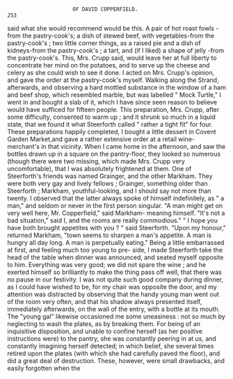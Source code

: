                         OF DAVID COPPERFIELD.                           253
said what she would recommend would be this. A pair of hot roast fowls
-from the pastry-cook's; a dish of stewed beef, with vegetables-from
the pastry-cook's ; two little corner things, as a raised pie and a dish of
kidneys-from the pastry-cook's ; a tart, and (if I liked) a shape of jelly
-from the pastry-cook's. This, Mrs. Crupp said, would leave her at full
liberty to concentrate her mind on the potatoes, and to serve up the cheese
and celery as she could wish to see it done.
    I acted on Mrs. Crupp's opinion, and gave the order at the pastry-cook's
myself. Walking along the Strand, afterwards, and observing a hard
mottled substance in the window of a ham and beef shop, which resembled
marble, but was labelled " Mock Turtle," I went in and bought a slab of
it, which I have since seen reason to believe would have sufficed for fifteen
people. This preparation, Mrs. Crupp, after some difficulty, consented to
warm up ; and it shrunk so much in a liquid state, that we found it what
Steerforth called " rather a tight fit" for four.
    These preparations happily completed, I bought a little dessert in Covent
Garden Market,and gave a rather extensive order at a retail wine-merchant's
in that vicinity. When I came home in the afternoon, and saw the bottles
drawn up in a square on the pantry-floor, they looked so numerous (though
there were two missing, which made Mrs. Crupp very uncomfortable), that
I was absolutely frightened at them.
    One of Steerforth's friends was named Grainger, and the other Markham.
They were both very gay and lively fellows ; Grainger, something older
than Steerforth ; Markham, youthful-looking, and I should say not more
than twenty. I observed that the latter always spoke of himself indefinitely,
as " a man," and seldom or never in the first person singular.
    "A man might get on very well here, Mr. Copperfield," said Markham-
meaning himself.
    "It's not a bad situation," said I, and the rooms are really
commodious."
    " I hope you have both brought appetites with you ? " said Steerforth.
    "Upon my honour," returned Markham, "town seems to sharpen a
man's appetite. A man is hungry all day long. A man is perpetually
eating."
    Being a little embarrassed at first, and feeling much too young to pre-
side, I made Steerforth take the head of the table when dinner was
announced, and seated myself opposite to him. Everything was very
good; we did not spare the wine ; and he exerted himself so brilliantly to
make the thing pass off well, that there was no pause in our festivity. I
was not quite such good company during dinner, as I could have wished
to be, for my chair was opposite the door, and my attention was distracted
by observing that the handy young man went out of the room very often,
and that his shadow always presented itself, immediately afterwards, on the
wall of the entry, with a bottle at its mouth. The "young gal" likewise
occasioned me some uneasiness : not so much by neglecting to wash the
plates, as by breaking them. For being of an inquisitive disposition, and
unable to confine herself (as her positive instructions were) to the pantry,
she was constantly peering in at us, and constantly imagining herself
detected; in which belief, she several times retired upon the plates (with
which she had carefully paved the floor), and did a great deal of destruction.
    These, however, were small drawbacks, and easily forgotten when the
